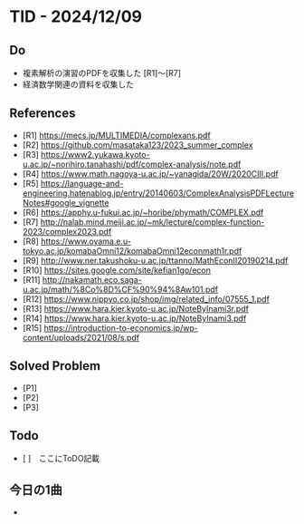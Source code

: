 # TID - 2024/12/09
<!--
## Learnings
- 
- 
-->


## Do
- 複素解析の演習のPDFを収集した [R1]～[R7]
- 経済数学関連の資料を収集した

## References
- [R1] https://mecs.jp/MULTIMEDIA/complexans.pdf
- [R2] https://github.com/masataka123/2023_summer_complex
- [R3] https://www2.yukawa.kyoto-u.ac.jp/~norihiro.tanahashi/pdf/complex-analysis/note.pdf
- [R4] https://www.math.nagoya-u.ac.jp/~yanagida/20W/2020CIII.pdf
- [R5] https://language-and-engineering.hatenablog.jp/entry/20140603/ComplexAnalysisPDFLectureNotes#google_vignette
- [R6] https://apphy.u-fukui.ac.jp/~horibe/phymath/COMPLEX.pdf
- [R7] http://nalab.mind.meiji.ac.jp/~mk/lecture/complex-function-2023/complex2023.pdf
- [R8] https://www.oyama.e.u-tokyo.ac.jp/komabaOmni12/komabaOmni12econmath1r.pdf
- [R9] http://www.ner.takushoku-u.ac.jp/ttanno/MathEconII20190214.pdf
- [R10] https://sites.google.com/site/kefian1go/econ
- [R11] http://nakamath.eco.saga-u.ac.jp/math/%8Co%8D%CF%90%94%8Aw101.pdf
- [R12] https://www.nippyo.co.jp/shop/img/related_info/07555_1.pdf
- [R13] https://www.hara.kier.kyoto-u.ac.jp/NoteByInami3r.pdf
- [R14] https://www.hara.kier.kyoto-u.ac.jp/NoteByInami3.pdf
- [R15] https://introduction-to-economics.jp/wp-content/uploads/2021/08/s.pdf

## Solved Problem
- [P1] 
- [P2] 
- [P3] 


## Todo
- [ ]　ここにToDO記載

## 今日の1曲
- 
